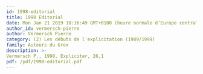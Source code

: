 ```yaml
---
id: 1998-editorial
title: 1998 Editorial
date: Mon Jan 21 2019 10:16:49 GMT+0100 (heure normale d’Europe centrale)
author_id: vermersch-pierre
author: Vermersch Pierre
category: (2) Les débuts de l'explicitation (1989/1999)
family: Auteurs du Grex
description: >-
Vermersch P., 1998, Expliciter, 26,1 
pdf: /pdf/1998-editorial.pdf
---
```

